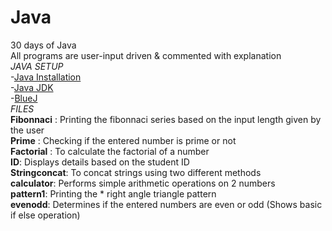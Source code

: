 # Java
30 days of Java\
All programs are user-input driven & commented with explanation\
*JAVA SETUP*\
-[Java Installation](https://java.com/en/download/help/download_options.html#windows)\
-[Java JDK](https://www.oracle.com/java/technologies/javase-downloads.html)\
-[BlueJ](https://www.bluej.org/)\
*FILES*\
**Fibonnaci** : Printing the fibonnaci series based on the input length given by the user\
**Prime** : Checking if the entered number is prime or not\
**Factorial** : To calculate the factorial of a number\
**ID**: Displays details based on the student ID\
**Stringconcat**: To concat strings using two different methods\
**calculator**: Performs simple arithmetic operations on 2 numbers\
**pattern1**: Printing the * right angle triangle pattern\
**evenodd**: Determines if the entered numbers are even or odd (Shows basic if else operation) 

